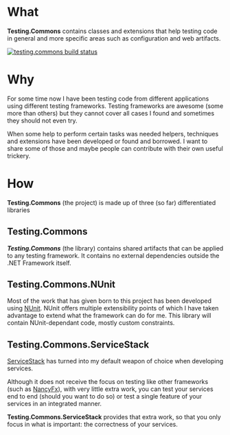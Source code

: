
# What
**Testing.Commons** contains classes and extensions that help testing code in general and more specific areas such as configuration and web artifacts.

[![testing.commons build status](https://ci.appveyor.com/api/projects/status/sy7ay9i97l28f1s3?svg=true&passingText=testing-commons)](https://ci.appveyor.com/project/dgg/testing-commons)

# Why
For some time now I have been testing code from different applications using different testing frameworks.
Testing frameworks are awesome (some more than others) but they cannot cover all cases I found and sometimes they should not even try.

When some help to perform certain tasks was needed helpers, techniques and extensions have been developed or found and borrowed. I want to share some of those and maybe people can contribute with their own useful trickery.

# How
**Testing.Commons** (the project) is made up of three (so far) differentiated libraries

## Testing.Commons
**_Testing.Commons_** (the library) contains shared artifacts that can be applied to any testing framework. It contains no external dependencies outside the .NET Framework itself.

## Testing.Commons.NUnit
Most of the work that has given born to this project has been developed using [NUnit](http://www.nunit.com).
NUnit offers multiple extensibility points of which I have taken advantage to extend what the framework can do for me.
This library will contain NUnit-dependant code, mostly custom constraints.

## Testing.Commons.ServiceStack
[ServiceStack](https://github.com/ServiceStackV3/ServiceStackV3) has turned into my default weapon of choice when developing services.

Although it does not receive the focus on testing like other frameworks (such as [NancyFx](http://nancyfx.org/)),
with very little extra work, you can test your services end to end (should you want to do so) or
test a single feature of your services in an integrated manner.

__Testing.Commons.ServiceStack__ provides that extra work, so that you only focus in what is important:
the correctness of your services.
